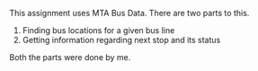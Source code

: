 This assignment uses MTA Bus Data. There are two parts to this. 
1. Finding bus locations for a given bus line
2. Getting information regarding next stop and its status

Both the parts were done by me.
